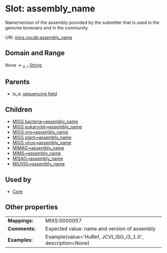 
# Slot: assembly_name


Name/version of the assembly provided by the submitter that is used in the genome browsers and in the community

URI: [mixs.vocab:assembly_name](https://w3id.org/mixs/vocab/assembly_name)


## Domain and Range

None &#8594;  <sub>0..1</sub> [String](types/String.md)

## Parents

 *  is_a: [sequencing field](sequencing_field.md)

## Children

 *  [MIGS bacteria➞assembly_name](MIGS_bacteria_assembly_name.md)
 *  [MIGS eukaryote➞assembly_name](MIGS_eukaryote_assembly_name.md)
 *  [MIGS org➞assembly_name](MIGS_org_assembly_name.md)
 *  [MIGS plant➞assembly_name](MIGS_plant_assembly_name.md)
 *  [MIGS virus➞assembly_name](MIGS_virus_assembly_name.md)
 *  [MIMAG➞assembly_name](MIMAG_assembly_name.md)
 *  [MIMS➞assembly_name](MIMS_assembly_name.md)
 *  [MISAG➞assembly_name](MISAG_assembly_name.md)
 *  [MIUVIG➞assembly_name](MIUVIG_assembly_name.md)

## Used by

 * [Core](Core.md)

## Other properties

|  |  |  |
| --- | --- | --- |
| **Mappings:** | | MIXS:0000057 |
| **Comments:** | | Expected value: name and version of assembly |
| **Examples:** | | Example(value='HuRef, JCVI_ISG_i3_1.0', description=None) |

